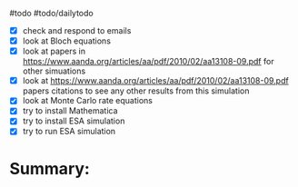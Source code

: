 #todo 
#todo/dailytodo
- [x] check and respond to emails
- [x] look at Bloch equations
- [x] look at papers in https://www.aanda.org/articles/aa/pdf/2010/02/aa13108-09.pdf for other simuations
- [x] look at https://www.aanda.org/articles/aa/pdf/2010/02/aa13108-09.pdf papers citations to see any other results from this simulation
- [x] look at Monte Carlo rate equations
- [x] try to install Mathematica
- [x] try to install ESA simulation
- [x] try to run ESA simulation

# Summary:
